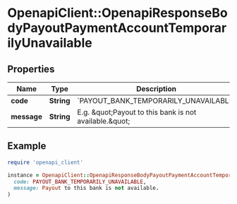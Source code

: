 # OpenapiClient::OpenapiResponseBodyPayoutPaymentAccountTemporarilyUnavailable

## Properties

| Name | Type | Description | Notes |
| ---- | ---- | ----------- | ----- |
| **code** | **String** | &#x60;PAYOUT_BANK_TEMPORARILY_UNAVAILABLE&#x60; | [optional] |
| **message** | **String** | E.g. \&quot;Payout to this bank is not available.\&quot; | [optional] |

## Example

```ruby
require 'openapi_client'

instance = OpenapiClient::OpenapiResponseBodyPayoutPaymentAccountTemporarilyUnavailable.new(
  code: PAYOUT_BANK_TEMPORARILY_UNAVAILABLE,
  message: Payout to this bank is not available.
)
```

